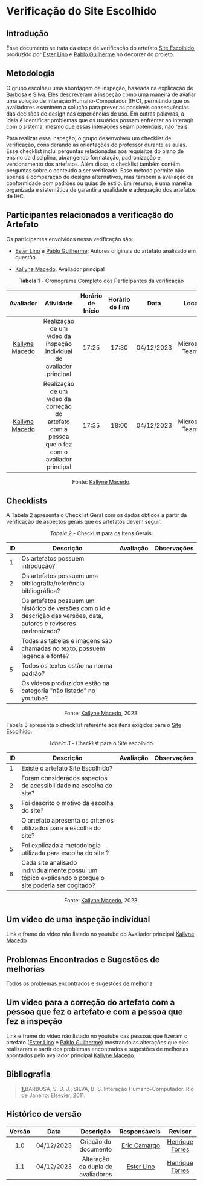 # **Verificação do Site Escolhido**

## Introdução

Esse documento se trata da etapa de verificação do artefato [Site Escolhido](https://interacao-humano-computador.github.io/2023.2-OnlineJudge/primeira-entrega/site-escolhido/), produzido por  [Ester Lino](https://github.com/esteerlino) e [Pablo Guilherme](https://github.com/PabloGJBS) no decorrer do projeto.

## Metodologia

O grupo escolheu uma abordagem de inspeção, baseada na explicação de Barbosa e Silva. Eles descreveram a inspeção como uma maneira de avaliar uma solução de Interação Humano-Computador (IHC), permitindo que os avaliadores examinem a solução para prever as possíveis consequências das decisões de design nas experiências de uso. Em outras palavras, a ideia é identificar problemas que os usuários possam enfrentar ao interagir com o sistema, mesmo que essas interações sejam potenciais, não reais.

Para realizar essa inspeção, o grupo desenvolveu um checklist de verificação, considerando as orientações do professor durante as aulas. Esse checklist inclui perguntas relacionadas aos requisitos do plano de ensino da disciplina, abrangendo formatação, padronização e versionamento dos artefatos. Além disso, o checklist também contém perguntas sobre o conteúdo a ser verificado. Esse método permite não apenas a comparação de designs alternativos, mas também a avaliação da conformidade com padrões ou guias de estilo. Em resumo, é uma maneira organizada e sistemática de garantir a qualidade e adequação dos artefatos de IHC.

## Participantes relacionados a verificação do Artefato

Os participantes envolvidos nessa verificação são:

- [Ester Lino](https://github.com/esteerlino) e [Pablo Guilherme](https://github.com/PabloGJBS): Autores originais do artefato analisado em questão

- [Kallyne Macedo](https://github.com/kalipassos): Avaliador principal

<center>

**Tabela 1** - Cronograma Completo dos Participantes da verificação

|                                             Avaliador                                              |                                            Atividade                                            | Horário de Início | Horário de Fim |    Data    |      Local      |
| :------------------------------------------------------------------------------------------------: | :---------------------------------------------------------------------------------------------: | :---------------: | :------------: | :--------: | :-------------: |
|                          [Kallyne Macedo](https://github.com/kalipassos)                          |              Realização de um vídeo da inspeção individual do avaliador principal               |       17:25       |     17:30     | 04/12/2023 | Microsoft Teams |
| [Kallyne Macedo](https://github.com/kalipassos)  | Realização de um vídeo da correção do artefato com a pessoa que o fez com o avaliador principal |       17:35      |    18:00      | 04/12/2023 | Microsoft Teams |

Fonte: [Kallyne Macedo](https://github.com/kalipassos).

</center>

## Checklists

A Tabela 2 apresenta o Checklist Geral com os dados obtidos a partir da verificação de aspectos gerais que os artefatos devem seguir.

<center>

_Tabela 2_ - Checklist para os Itens Gerais.

|  ID  |  Descrição  |  Avaliação  |  Observações  |
|  --- | ----------- | ----------- | ------------- |
| 1   | Os artefatos possuem introdução? |   |   |
| 2   | Os artefatos possuem uma bibliografia/referência bibliográfica? |  |   |
| 3   | Os artefatos possuem um histórico de versões com o id e descrição das versões, data, autores e revisores padronizado? |  |   |
| 4   | Todas as tabelas e imagens são chamadas no texto, possuem legenda e fonte? |  |    |
| 5   | Todos os textos estão na norma padrão? |  |   |
| 6   | Os vídeos produzidos estão na categoria "não listado" no youtube?  |   |  |

Fonte: [Kallyne Macedo](https://github.com/kalipassos), 2023.

</center>

Tabela 3 apresenta o checklist referente aos itens exigidos para o [Site Escolhido](https://interacao-humano-computador.github.io/2023.2-OnlineJudge/primeira-entrega/site-escolhido/).

<center>

_Tabela 3_ - Checklist para o Site escolhido.

| ID  | Descrição                                                                                                          | Avaliação | Observações |
| --- | ------------------------------------------------------------------------------------------------------------------ | --------- | ----------- |
| 1   | Existe o artefato Site Escolhido?                                                                                  |           |             |
| 2   | Foram considerados aspectos de acessibilidade na escolha do site?                                                  |           |             |
| 3   | Foi descrito o motivo da escolha do site?                                                                          |           |             |
| 4   | O artefato apresenta os critérios utilizados para a escolha do site?                                               |           |             |
| 5   | Foi explicada a metodologia utilizada para escolha do site ?                                                       |           |             |
| 6   | Cada site analisado individualmente possui um tópico explicando o porque o site poderia ser cogitado?              |           |             |

Fonte: [Kallyne Macedo](https://github.com/kalipassos), 2023.

</center>

## Um vídeo de uma inspeção individual

Link e frame do vídeo não listado no youtube do Avaliador principal [Kallyne Macedo](https://github.com/kalipassos)

## Problemas Encontrados e Sugestões de melhorias

Todos os problemas encontrados e sugestões de melhoria

## Um vídeo para a correção do artefato com a pessoa que fez o artefato e com a pessoa que fez a inspeção

Link e frame do vídeo não listado no youtube das pessoas que fizeram o artefato ([Ester Lino](https://github.com/esteerlino) e [Pablo Guilherme](https://github.com/PabloGJBS)) mostrando as alterações que eles realizaram a partir dos problemas encontrados e sugestões de melhorias apontados pelo avaliador principal [Kallyne Macedo](https://github.com/kalipassos).

## Bibliografia

> <a id="REF1" href="#anchor_1">1.</a>BARBOSA, S. D. J.; SILVA, B. S. Interação Humano-Computador. Rio de Janeiro: Elsevier, 2011.<br>

## Histórico de versão

| Versão |    Data    |                 Descrição                  |                   Responsáveis                    |                   Revisor                   |
| :----: | :--------: | :----------------------------------------: | :-----------------------------------------------: | :-----------------------------------------: |
|  1.0   | 04/12/2023 | Criação do documento |  [Eric Camargo](https://github.com/Ericcs10) | [Henrique Torres](https://github.com/henriqtorresl) |
|  1.1   | 04/12/2023 | Alteração da dupla de avaliadores |  [Ester Lino](https://github.com/esteerlino) | [Henrique Torres](https://github.com/henriqtorresl) |
